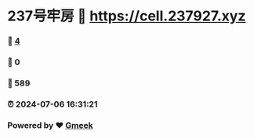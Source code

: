 # 237号牢房 :link: https://cell.237927.xyz 
### :page_facing_up: [4](https://cell.237927.xyz/tag.html) 
### :speech_balloon: 0 
### :hibiscus: 589 
### :alarm_clock: 2024-07-06 16:31:21 
### Powered by :heart: [Gmeek](https://github.com/Meekdai/Gmeek)
